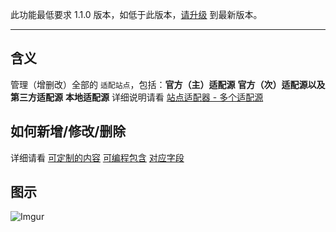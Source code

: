 此功能最低要求 1.1.0 版本，如低于此版本，[请升级](http://ksria.com/simpread/) 到最新版本。
***

含义
---
管理（增删改）全部的 `适配站点`，包括：**官方（主）适配源** **官方（次）适配源以及第三方适配源** **本地适配源** 详细说明请看 [站点适配器 - 多个适配源](https://github.com/Kenshin/simpread/wiki/%E7%AB%99%E7%82%B9%E7%BC%96%E8%BE%91%E5%99%A8#%E5%A4%9A%E4%B8%AA%E9%80%82%E9%85%8D%E6%BA%90)

如何新增/修改/删除
---
详细请看 [可定制的内容](https://github.com/Kenshin/simpread/wiki/%E7%AB%99%E7%82%B9%E7%BC%96%E8%BE%91%E5%99%A8#%E5%A6%82%E4%BD%95%E5%88%A0%E9%99%A4) [可编程包含](https://github.com/Kenshin/simpread/wiki/%E7%AB%99%E7%82%B9%E7%BC%96%E8%BE%91%E5%99%A8#%E5%8F%AF%E7%BC%96%E7%A8%8B%E5%8C%85%E5%90%AB) [对应字段](https://github.com/Kenshin/simpread/wiki/%E7%AB%99%E7%82%B9%E7%BC%96%E8%BE%91%E5%99%A8#%E5%AF%B9%E5%BA%94%E5%AD%97%E6%AE%B5)

图示
---
![Imgur](https://i.imgur.com/xfOq6tG.png)